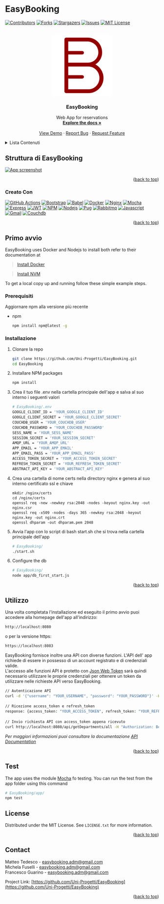 # EasyBooking

<a name="readme-top"></a>

[![Contributors][contributors-shield]][contributors-url]
[![Forks][forks-shield]][forks-url]
[![Stargazers][stars-shield]][stars-url]
[![Issues][issues-shield]][issues-url]
[![MIT License][license-shield]][license-url]



<!-- PROJECT LOGO -->
<br />
<div align="center">
  <a href="https://github.com/Uni-Progetti/EasyBooking">
    <img src="./app/public/images/logo_readme.svg" alt="Logo" width="200" height="200">
  </a>

<h3 align="center">EasyBooking</h3>

  <p align="center">
    Web App for reservations
    <br />
    <a href="https://github.com/Uni-Progetti/EasyBooking"><strong>Explore the docs »</strong></a>
    <br />
    <br />
    <a href="https://github.com/Uni-Progetti/EasyBooking">View Demo</a>
    ·
    <a href="https://github.com/Uni-Progetti/EasyBooking/issues">Report Bug</a>
    ·
    <a href="https://github.com/Uni-Progetti/EasyBooking/issues">Request Feature</a>
  </p>
</div>



<!-- TABLE OF CONTENTS -->
<details>
  <summary>Lista Contenuti</summary>
  <ol>
    <li>
      <a href="#about-the-project">EasyBooking</a>
      <ul>
        <li><a href="#built-with">Scritto Con</a></li>
      </ul>
    </li>
    <li>
      <a href="#getting-started">Getting Started</a>
      <ul>
        <li><a href="#prerequisites">Prerequisites</a></li>
        <li><a href="#installation">Installation</a></li>
      </ul>
    </li>
    <li><a href="#usage">Usage</a></li>
    <li><a href="#test">Test</a></li>
    <li><a href="#license">License</a></li>
    <li><a href="#contact">Contact</a></li>
  </ol>
</details>



<!-- ABOUT THE PROJECT -->
## Struttura di EasyBooking

[![App screenshot][product-screenshot]](https://example.com)



<p align="right">(<a href="#readme-top">back to top</a>)</p>



### Creato Con

[![GitHub Actions][GitHub Actions]][GitHub Actions-url]
[![Bootstrap][Bootstrap.com]][Bootstrap-url]
[![Babel]][Babel-url]
[![Docker]][Docker-url]
[![Nginx]][Nginx-url]
[![Mocha]][Mocha-url]
[![Express]][Express-url]
[![JWT]][JWT-url]
[![NPM]][NPM-url]
[![Nodejs]][Nodejs-url]
[![Pug]][Pug-url]
[![Rabbitmq]][Rabbitmq-url]
[![Javascript]][Javascript-url]
[![Gmail]][Gmail-url]
[![Couchdb]][Couchdb-url]
<p align="right">(<a href="#readme-top">back to top</a>)</p>



<!-- GETTING STARTED -->
## Primo avvio

EasyBooking uses Docker and Nodejs to install both refer to their documentation at 

>[Install Docker](https://docs.docker.com/get-docker/)

>[Install NVM](https://github.com/nvm-sh/nvm)

To get a local copy up and running follow these simple example steps.

### Prerequisiti

Aggiornare npm alla versione più recente
* npm
  ```sh
  npm install npm@latest -g
  ```

### Installazione

1. Clonare la repo
   ```sh
   git clone https://github.com/Uni-Progetti/EasyBooking.git
   cd EasyBooking
   ```
2. Installare NPM packages
   ```sh
   npm install
   ```
3. Crea il tuo file .env nella cartella principale dell'app e salva al suo interno i seguenti valori
    ```sh
    # EasyBooking/.env
    GOOGLE_CLIENT_ID = 'YOUR_GOOGLE_CLIENT_ID'
    GOOGLE_CLIENT_SECRET = 'YOUR_GOOGLE_CLIENT_SECRET'
    COUCHDB_USER = 'YOUR_COUCHDB_USER'
    COUCHDB_PASSWORD = 'YOUR_COUCHDB_PASSWORD'
    SESS_NAME = 'YOUR_SESS_NAME'
    SESSION_SECRET = 'YOUR_SESSION_SECRET'
    AMQP_URL = 'YOUR_AMQP_URL'
    APP_EMAIL = 'YOUR_APP_EMAIL'
    APP_EMAIL_PASS = 'YOUR_APP_EMAIL_PASS'
    ACCESS_TOKEN_SECRET = 'YOUR_ACCESS_TOKEN_SECRET'
    REFRESH_TOKEN_SECRET = 'YOUR_REFRESH_TOKEN_SECRET'
    ABSTRACT_API_KEY = 'YOUR_ABSTRACT_API_KEY'
    ```
4. Crea una cartella di nome certs nella directory nginx e genera al suo interno certificato ssl e chiave
    ```
    mkdir /nginx/certs
    cd /nginx/certs
    openssl req -new -newkey rsa:2048 -nodes -keyout nginx.key -out nginx.csr
    openssl req -x509 -nodes -days 365 -newkey rsa:2048 -keyout nginx.key -out nginx.crt
    openssl dhparam -out dhparam.pem 2048
5. Avvia l'app con lo script di bash start.sh che si trova nella cartella principale dell'app 
    ```sh
    # EasyBooking/
    ./start.sh
    ```
6. Configure the db
    ```sh
    # EasyBooking/
    node app/db_first_start.js
    ```

<p align="right">(<a href="#readme-top">back to top</a>)</p>



<!-- USAGE EXAMPLES -->
## Utilizzo

Una volta completata l'installazione ed eseguito il primo avvio puoi accedere alla homepage dell'app all'indirizzo:
```sh
http://localhost:8080
```
o per la versione https:
```sh
https://localhost:8083
```
EasyBooking fornisce inoltre una API con diverse funzioni.
L'API dell' app richiede di essere in possesso di un account registrato e di credenziali valide.<br>
L'accesso alle funzioni API è protetto con <a href="https://jwt.io/">Json Web Token</a> sarà quindi necessario utilizzare le proprie credenziali per ottenere un token da utilizzare nelle richieste API verso EasyBooking.
```sh
// Autenticazione API
curl -d '{"username": "YOUR_USERNAME", "password": "YOUR_PASSWORD"}' -H "Content-Type: application/json" -X POST http://localhost:8080/api/login 

// Ricezione access_token e refresh_token
response: {access_token: "YOUR_ACCESS_TOKEN", refresh_token: "YOUR_REFRESH_TOKEN"}

// Invio richiesta API con access_token appena ricevuto
curl http://localhost:8080/api/getDepartments/all -H "Authorization: Bearer YOUR_ACCESS_TOKEN"

```

_Per maggiori informazioni puoi consultare la documentazione [API Documentation](http://localhost:8080/apidoc)_

<p align="right">(<a href="#readme-top">back to top</a>)</p>

## Test

The app uses the module [Mocha](https://mochajs.org/) fo testing. You can run the test from the app folder using this command
```sh
# EasyBooking/app/
npm test
```

<!-- ROADMAP -->
<!-- ## Roadmap

- [ ] Feature 1
- [ ] Feature 2
- [ ] Feature 3
    - [ ] Nested Feature

See the [open issues](https://github.com/Uni-Progetti/EasyBooking/issues) for a full list of proposed features (and known issues).

<p align="right">(<a href="#readme-top">back to top</a>)</p> -->



<!-- CONTRIBUTING -->
<!-- ## Contributing

Contributions are what make the open source community such an amazing place to learn, inspire, and create. Any contributions you make are **greatly appreciated**.

If you have a suggestion that would make this better, please fork the repo and create a pull request. You can also simply open an issue with the tag "enhancement".
Don't forget to give the project a star! Thanks again!

1. Fork the Project
2. Create your Feature Branch (`git checkout -b feature/AmazingFeature`)
3. Commit your Changes (`git commit -m 'Add some AmazingFeature'`)
4. Push to the Branch (`git push origin feature/AmazingFeature`)
5. Open a Pull Request

<p align="right">(<a href="#readme-top">back to top</a>)</p> -->



<!-- LICENSE -->
## License

Distributed under the MIT License. See `LICENSE.txt` for more information.

<p align="right">(<a href="#readme-top">back to top</a>)</p>



<!-- CONTACT -->
## Contact
Matteo Tedesco - easybooking.adm@gmail.com</br>
Michela Fuselli - easybooking.adm@gmail.com</br>
Francesco Guarino - easybooking.adm@gmail.com

Project Link: [https://github.com/Uni-Progetti/EasyBooking](https://github.com/Uni-Progetti/EasyBooking)

<p align="right">(<a href="#readme-top">back to top</a>)</p>



<!-- ACKNOWLEDGMENTS -->
<!-- ## Acknowledgments

* []()
* []()
* []()

<p align="right">(<a href="#readme-top">back to top</a>)</p> -->



<!-- MARKDOWN LINKS & IMAGES -->
<!-- https://www.markdownguide.org/basic-syntax/#reference-style-links -->
[contributors-shield]: https://img.shields.io/github/contributors/Uni-Progetti/EasyBooking.svg?style=for-the-badge
[contributors-url]: https://github.com/Uni-Progetti/EasyBooking/graphs/contributors
[forks-shield]: https://img.shields.io/github/forks/Uni-Progetti/EasyBooking.svg?style=for-the-badge
[forks-url]: https://github.com/Uni-Progetti/EasyBooking/network/members
[stars-shield]: https://img.shields.io/github/stars/Uni-Progetti/EasyBooking.svg?style=for-the-badge
[stars-url]: https://github.com/Uni-Progetti/EasyBooking/stargazers
[issues-shield]: https://img.shields.io/github/issues/Uni-Progetti/EasyBooking.svg?style=for-the-badge
[issues-url]: https://github.com/Uni-Progetti/EasyBooking/issues
[license-shield]: https://img.shields.io/github/license/Uni-Progetti/EasyBooking?style=for-the-badge
[license-url]: https://github.com/Uni-Progetti/EasyBooking/blob/master/LICENSE
[linkedin-shield]: https://img.shields.io/badge/-LinkedIn-black.svg?style=for-the-badge&logo=linkedin&colorB=555
[linkedin-url]: https://linkedin.com/in/linkedin_username
[product-screenshot]: images/screenshot.png
[GitHub Actions]: https://img.shields.io/badge/github%20actions-%232671E5.svg?style=for-the-badge&logo=githubactions&logoColor=white
[Github Actions-url]: https://github.com/features/actions
[Bootstrap.com]: https://img.shields.io/badge/Bootstrap-563D7C?style=for-the-badge&logo=bootstrap&logoColor=white
[Bootstrap-url]: https://getbootstrap.com
[Babel]: https://img.shields.io/badge/Babel-F9DC3e?style=for-the-badge&logo=babel&logoColor=black
[Babel-url]: https://babeljs.io/
[Docker]: https://img.shields.io/badge/docker-%230db7ed.svg?style=for-the-badge&logo=docker&logoColor=white
[Docker-url]: https://www.docker.com/
[Nginx]: https://img.shields.io/badge/nginx-%23009639.svg?style=for-the-badge&logo=nginx&logoColor=white
[Nginx-url]: https://www.nginx.com/
[Mocha]: https://img.shields.io/badge/-mocha-%238D6748?style=for-the-badge&logo=mocha&logoColor=white
[Mocha-url]: https://mochajs.org/
[Express]: https://img.shields.io/badge/express.js-%23404d59.svg?style=for-the-badge&logo=express&logoColor=%2361DAFB
[Express-url]: https://expressjs.com/
[JWT]: https://img.shields.io/badge/JWT-black?style=for-the-badge&logo=JSON%20web%20tokens
[JWT-url]: https://jwt.io/
[NPM]: https://img.shields.io/badge/NPM-%23000000.svg?style=for-the-badge&logo=npm&logoColor=white
[NPM-url]: https://www.npmjs.com/
[Nodejs]: https://img.shields.io/badge/node.js-6DA55F?style=for-the-badge&logo=node.js&logoColor=white
[Nodejs-url]: https://nodejs.org/
[Pug]: https://img.shields.io/badge/Pug-FFF?style=for-the-badge&logo=pug&logoColor=A86454
[Pug-url]: https://pugjs.org/
[Rabbitmq]: https://img.shields.io/badge/Rabbitmq-FF6600?style=for-the-badge&logo=rabbitmq&logoColor=white
[Rabbitmq-url]: https://www.rabbitmq.com/
[Javascript]: https://img.shields.io/badge/javascript-%23323330.svg?style=for-the-badge&logo=javascript&logoColor=%23F7DF1E
[Javascript-url]: https://developer.mozilla.org/en-US/docs/Web/JavaScript
[Gmail]: https://img.shields.io/badge/Gmail-D14836?style=for-the-badge&logo=gmail&logoColor=white
[Gmail-url]: https://www.google.com/intl/en/gmail/about/
[Couchdb]: https://img.shields.io/badge/Couchdb-EA2328?style=for-the-badge&logo=couchbase&logoColor=white
[Couchdb-url]: https://couchdb.apache.org/
